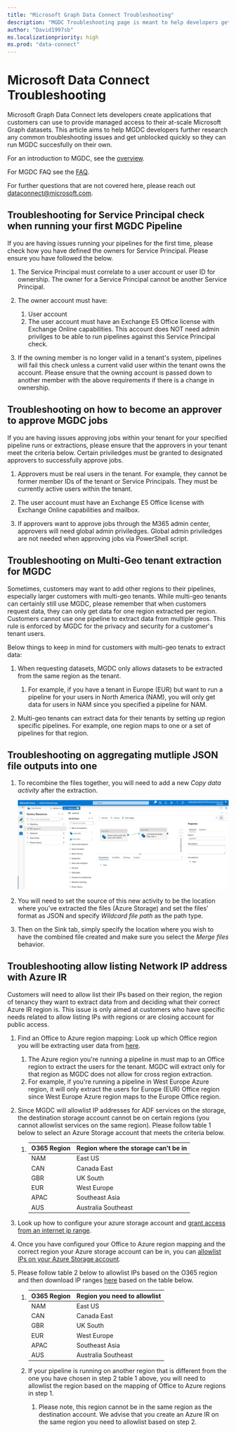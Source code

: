 ```yaml
---
title: "Microsoft Graph Data Connect Troubleshooting"
description: "MGDC Troubleshooting page is meant to help developers get unblocked quickly or help address any issues they may have based on how they want to set up MGDC."
author: "David1997sb"
ms.localizationpriority: high
ms.prod: "data-connect"
---
```


# Microsoft Data Connect Troubleshooting

Microsoft Graph Data Connect lets developers create applications that customers can use to provide managed access to their at-scale Microsoft Graph datasets. This article aims to help MGDC developers further research any common troubleshooting issues and get unblocked quickly so they can run MGDC succesfully on their own.

 For an introduction to MGDC, see the [overview](data-connect-concept-overview.md). 

For MGDC FAQ see the [FAQ](data-connect-faq.md).

For further questions that are not covered here, please reach out dataconnect@microsoft.com.

## Troubleshooting for Service Principal check when running your first MGDC Pipeline

If you are having issues running your pipelines for the first time, please check how you have defined the owners for Service Principal. Please ensure you have followed the below.

1. The Service Principal must correlate to a user account or user ID for ownership. The owner for a Service Principal cannot be another Service Principal.

2. The owner account must have:

    1. User account
    2. The user account must have an Exchange E5 Office license with Exchange Online capabilities. This account does NOT need admin privilges to be able to run pipelines against this Service Principal check.

3. If the owning member is no longer valid in a tenant's system, pipelines will fail this check unless a current valid user within the tenant owns the account. Please ensure that the owning account is passed down to another member with the above requirements if there is a change in ownership.

## Troubleshooting on how to become an approver to approve MGDC jobs

If you are having issues approving jobs within your tenant for your specified pipeline runs or extractions, please ensure that the approvers in your tenant meet the criteria below. Certain priviledges must be granted to designated approvers to successfully approve jobs.

1. Approvers must be real users in the tenant. For example, they cannot be former member IDs of the tenant or Service Principals. They must be currently active users within the tenant. 

2. The user account must have an Exchange E5 Office license with Exchange Online capabilities and mailbox.

3. If approvers want to approve jobs through the M365 admin center, approvers will need global admin priviledges. Global admin priviledges are not needed when approving jobs via PowerShell script.

## Troubleshooting on Multi-Geo tenant extraction for MGDC

Sometimes, customers may want to add other regions to their pipelines, especially larger customers with multi-geo tenants. While multi-geo tenants can certainly still use MGDC, please remember that when customers request data, they can only get data for one region extracted per region. Customers cannot use one pipeline to extract data from multiple geos. This rule is enforced by MGDC for the privacy and security for a customer's tenant users. 

Below things to keep in mind for customers with multi-geo tenats to extract data:

1. When requesting datasets, MGDC only allows datasets to be extracted from the same region as the tenant. 
    1. For example, if you have a tenant in Europe (EUR) but want to run a pipeline for your users in North America (NAM), you will only get data for users in NAM since you specified a pipeline for NAM.

2. Multi-geo tenants can extract data for their tenants by setting up region specific pipelines. For example, one region maps to one or a set of pipelines for that region. 

## Troubleshooting on aggregating mutliple JSON file outputs into one

1. To recombine the files together, you will need to add a new *Copy data activity* after the extraction.

    ![A screenshot for copy data](../concepts/images/data-connect-troubleshooting-copy-adf.png)

2. You will need to set the source of this new activity to be the location where you’ve extracted the files (Azure Storage) and set the files’ format as JSON and specify *Wildcard file path* as the path type.

3. Then on the Sink tab, simply specify the location where you wish to have the combined file created and make sure you select the *Merge files* behavior.

## Troubleshooting allow listing Network IP address with Azure IR

Customers will need to allow list their IPs based on their region, the region of tenancy they want to extract data from and deciding what their correct Azure IR region is. This issue is only aimed at customers who have specific needs related to allow listing IPs with regions or are closing account for public access. 

1. Find an Office to Azure region mapping: Look up which Office region you will be extracting user data from [here](https://docs.microsoft.com/en-us/graph/data-connect-datasets#regions). 

    1. The Azure region you're running a pipeline in must map to an Office region to extract the users for the tenant. MGDC will extract only for that region as MGDC does not allow for cross region extraction. 
    2. For example, if you're running a pipeline in West Europe Azure region, it will only extract the users for Europe (EUR) Office region since West Europe Azure region maps to the Europe Office region.

2. Since MGDC will allowlist IP addresses for ADF services on the storage, the destination storage account cannot be on certain regions (you cannot allowlist services on the same region). Please follow table 1 below to select an Azure Storage account that meets the criteria below.

    1.  | O365 Region | Region where the storage can't be in |
        |-------------|--------------------------------------| 
        | NAM         | East US                              |
        | CAN         | Canada East                          | 
        | GBR         | UK South                             |
        | EUR         | West Europe                          |
        | APAC        | Southeast Asia                       |
        | AUS         | Australia Southeast                  |

3. Look up how to configure your azure storage account and [grant access from an internet ip range](https://docs.microsoft.com/en-us/azure/storage/common/storage-network-security?tabs=azure-portal#grant-access-from-an-internet-ip-range). 

4. Once you have configured your Office to Azure region mapping and the correct region your Azure storage account can be in, you can [allowlist IPs on your Azure Storage account](https://docs.microsoft.com/en-us/azure/data-factory/azure-integration-runtime-ip-addresses#azure-integration-runtime-ip-addresses-specific-regions). 

5. Please follow table 2 below to allowlist IPs based on the O365 region and then download IP ranges [here](https://www.microsoft.com/en-us/download/details.aspx?id=56519) based on the table below.

    1.  | O365 Region | Region you need to allowlist         |
        |-------------|--------------------------------------| 
        | NAM         | East US                              |
        | CAN         | Canada East                          | 
        | GBR         | UK South                             |
        | EUR         | West Europe                          |
        | APAC        | Southeast Asia                       |
        | AUS         | Australia Southeast                  |

    2. If your pipeline is running on another region that is different from the one you have chosen in step 2 table 1 above, you will need to allowlist the region based on the mapping of Office to Azure regions in step 1. 

        1. Please note, this region cannot be in the same region as the destination account. We advise that you create an Azure IR on the same region you need to allowlist based on step 2.